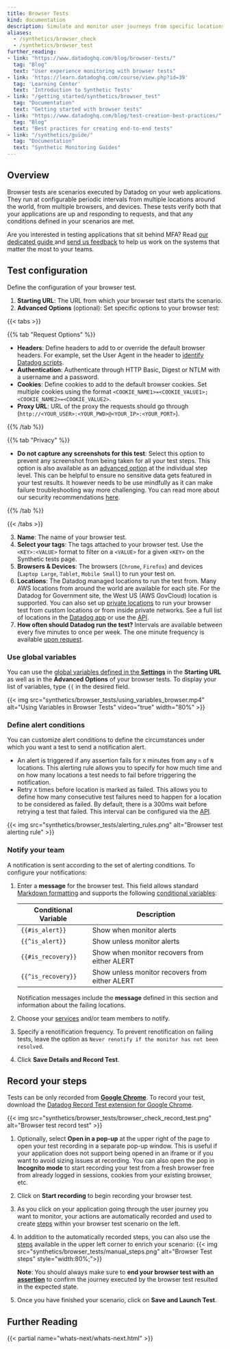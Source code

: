 ```yaml
---
title: Browser Tests
kind: documentation
description: Simulate and monitor user journeys from specific locations.
aliases:
  - /synthetics/browser_check
  - /synthetics/browser_test
further_reading:
- link: "https://www.datadoghq.com/blog/browser-tests/"
  tag: "Blog"
  text: "User experience monitoring with browser tests"
- link: 'https://learn.datadoghq.com/course/view.php?id=39'
  tag: 'Learning Center'
  text: 'Introduction to Synthetic Tests'
- link: "/getting_started/synthetics/browser_test"
  tag: "Documentation"
  text: "Getting started with browser tests"
- link: "https://www.datadoghq.com/blog/test-creation-best-practices/"
  tag: "Blog"
  text: "Best practices for creating end-to-end tests"
- link: "/synthetics/guide/"
  tag: "Documentation"
  text: "Synthetic Monitoring Guides"
---
```


## Overview

Browser tests are scenarios executed by Datadog on your web applications. They run at configurable periodic intervals from multiple locations around the world, from multiple browsers, and devices. These tests verify both that your applications are up and responding to requests, and that any conditions defined in your scenarios are met.

<div class="alert alert-info">Are you interested in testing applications that sit behind MFA? Read <a href="/synthetics/guide/app-that-requires-login/#multi-factor-authentication" target="_blank">our dedicated guide </a> and <a href="https://docs.google.com/forms/d/e/1FAIpQLSdjx8PDZ8kJ3MD2ehouTri9z_Fh7PoK90J8arRQgt7QFgFxog/viewform?usp=sf_link">send us feedback</a> to help us work on the systems that matter the most to your teams.</div>

## Test configuration

Define the configuration of your browser test.

1. **Starting URL**: The URL from which your browser test starts the scenario.
2. **Advanced Options** (optional): Set specific options to your browser test:

  {{< tabs >}}

  {{% tab "Request Options" %}}

  * **Headers**: Define headers to add to or override the default browser headers. For example, set the User Agent in the header to [identify Datadog scripts][1].
  * **Authentication**: Authenticate through HTTP Basic, Digest or NTLM with a username and a password.
  * **Cookies**: Define cookies to add to the default browser cookies. Set multiple cookies using the format `<COOKIE_NAME1>=<COOKIE_VALUE1>; <COOKIE_NAME2>=<COOKIE_VALUE2>`.
  * **Proxy URL**: URL of the proxy the requests should go through (`http://<YOUR_USER>:<YOUR_PWD>@<YOUR_IP>:<YOUR_PORT>`).

  {{% /tab %}}

  {{% tab "Privacy" %}}

  * **Do not capture any screenshots for this test**: Select this option to prevent any screenshot from being taken for all your test steps. This option is also available as an [advanced option][1] at the individual step level. This can be helpful to ensure no sensitive data gets featured in your test results. It however needs to be use mindfully as it can make failure troubleshooting way more challenging. You can read more about our security recommendations [here][2].

[1]: /synthetics/browser_tests/advanced_options#prevent-screenshot-capture
[2]: /security/synthetics

  {{% /tab %}}

  {{< /tabs >}}

3. **Name**: The name of your browser test.
4. **Select your tags**: The tags attached to your browser test. Use the `<KEY>:<VALUE>` format to filter on a `<VALUE>` for a given `<KEY>` on the Synthetic tests page.
5. **Browsers & Devices**: The browsers (`Chrome`, `Firefox`) and devices (`Laptop Large`, `Tablet`, `Mobile Small`) to run your test on.
6. **Locations**: The Datadog managed locations to run the test from. Many AWS locations from around the world are available for each site. For the Datadog for Government site, the West US (AWS GovCloud) location is supported. You can also set up [private locations][4] to run your browser test from custom locations or from inside private networks. See a full list of locations in the [Datadog app][15] or use the [API][16].
7. **How often should Datadog run the test?** Intervals are available between every five minutes to once per week. The one minute frequency is available [upon request][5].

### Use global variables

You can use the [global variables defined in the **Settings**][6] in the **Starting URL** as well as in the **Advanced Options** of your browser tests. To display your list of variables, type `{{` in the desired field.

{{< img src="synthetics/browser_tests/using_variables_browser.mp4" alt="Using Variables in Browser Tests" video="true"  width="80%" >}}

### Define alert conditions

You can customize alert conditions to define the circumstances under which you want a test to send a notification alert.

* An alert is triggered if any assertion fails for `X` minutes from any `n` of `N` locations. This alerting rule allows you to specify for how much time and on how many locations a test needs to fail before triggering the notification.
* Retry `X` times before location is marked as failed. This allows you to define how many consecutive test failures need to happen for a location to be considered as failed. By default, there is a 300ms wait before retrying a test that failed. This interval can be configured via the [API][7].

{{< img src="synthetics/browser_tests/alerting_rules.png" alt="Browser test alerting rule"  >}}

### Notify your team

A notification is sent according to the set of alerting conditions. To configure your notifications:

1. Enter a **message** for the browser test. This field allows standard [Markdown formatting][8] and supports the following [conditional variables][9]:

    | Conditional Variable       | Description                                                         |
    |----------------------------|---------------------------------------------------------------------|
    | `{{#is_alert}}`            | Show when monitor alerts                                            |
    | `{{^is_alert}}`            | Show unless monitor alerts                                          |
    | `{{#is_recovery}}`         | Show when monitor recovers from either ALERT   |
    | `{{^is_recovery}}`         | Show unless monitor recovers from either ALERT |

    Notification messages include the **message** defined in this section and information about the failing locations.

2. Choose your [services][10] and/or team members to notify.
3. Specify a renotification frequency. To prevent renotification on failing tests, leave the option as `Never renotify if the monitor has not been resolved`.
4. Click **Save Details and Record Test**.

## Record your steps

Tests can be only recorded from **[Google Chrome][11]**. To record your test, download the [Datadog Record Test extension for Google Chrome][12].

{{< img src="synthetics/browser_tests/browser_check_record_test.png" alt="Browser test record test"  >}}

1. Optionally, select **Open in a pop-up** at the upper right of the page to open your test recording in a separate pop-up window. This is useful if your application does not support being opened in an iframe or if you want to avoid sizing issues at recording. You can also open the pop in **Incognito mode** to start recording your test from a fresh browser free from already logged in sessions, cookies from your existing browser, etc.
2. Click on **Start recording** to begin recording your browser test.
3. As you click on your application going through the user journey you want to monitor, your actions are automatically recorded and used to create [steps][13] within your browser test scenario on the left.
4. In addition to the automatically recorded steps, you can also use the [steps][14] available in the upper left corner to enrich your scenario:
    {{< img src="synthetics/browser_tests/manual_steps.png" alt="Browser Test steps"  style="width:80%;">}}

    **Note**: You should always make sure to **end your browser test with an [assertion][12]** to confirm the journey executed by the browser test resulted in the expected state.
5. Once you have finished your scenario, click on **Save and Launch Test**.

## Further Reading

{{< partial name="whats-next/whats-next.html" >}}

[1]: /synthetics/identify_synthetics_bots/
[3]: /security/synthetics
[4]: /synthetics/private_locations/
[5]: /help/
[6]: /synthetics/settings/#global-variables
[7]: /api/v1/synthetics/#create-or-clone-a-test
[8]: http://daringfireball.net/projects/markdown/syntax
[9]: /monitors/notifications/?tab=is_alert#integrations
[10]: /integrations/#cat-notification
[11]: https://www.google.com/chrome
[12]: https://chrome.google.com/webstore/detail/datadog-test-recorder/kkbncfpddhdmkfmalecgnphegacgejoa
[13]: /synthetics/browser_tests/actions/
[14]: /synthetics/browser_tests/actions#manually-added-steps
[15]: https://app.datadoghq.com/synthetics/browser/create
[16]: /api/latest/synthetics/#get-all-locations-public-and-private
